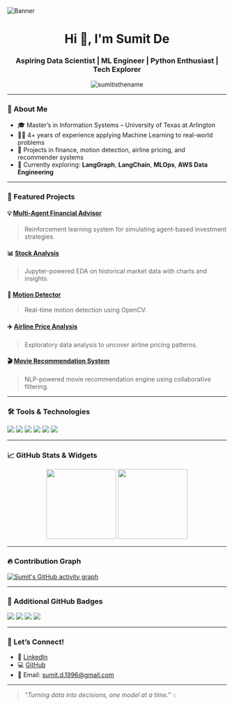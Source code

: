![Banner](https://your-image-link.com/banner.png)

<h1 align="center">Hi 👋, I'm Sumit De</h1>
<h3 align="center">Aspiring Data Scientist | ML Engineer | Python Enthusiast | Tech Explorer</h3>

<p align="center">
  <img src="https://komarev.com/ghpvc/?username=sumitisthename&label=Profile%20views&color=0e75b6&style=flat" alt="sumitisthename" />
</p>

---

### 🚀 About Me

- 🎓 Master’s in Information Systems – University of Texas at Arlington  
- 👨‍💻 4+ years of experience applying Machine Learning to real-world problems  
- 💼 Projects in finance, motion detection, airline pricing, and recommender systems  
- 🌱 Currently exploring: **LangGraph**, **LangChain**, **MLOps**, **AWS Data Engineering**

---

### 📂 Featured Projects

#### 💡 [Multi-Agent Financial Advisor](https://github.com/sumitisthename/Multi-Agent-FinancialAdvisor)
> Reinforcement learning system for simulating agent-based investment strategies.

#### 📊 [Stock Analysis](https://github.com/sumitisthename/Stock-Analysis)
> Jupyter-powered EDA on historical market data with charts and insights.

#### 🧠 [Motion Detector](https://github.com/sumitisthename/Motion-Detector)
> Real-time motion detection using OpenCV.

#### ✈️ [Airline Price Analysis](https://github.com/sumitisthename/Data-Analysis-of-Airline-Prices)
> Exploratory data analysis to uncover airline pricing patterns.

#### 🎬 [Movie Recommendation System](https://github.com/sumitisthename/Movie-Recommendation)
> NLP-powered movie recommendation engine using collaborative filtering.

---

### 🛠️ Tools & Technologies

<p>
  <img src="https://img.shields.io/badge/Python-3776AB?style=for-the-badge&logo=python&logoColor=white"/>
  <img src="https://img.shields.io/badge/SQL-4479A1?style=for-the-badge&logo=postgresql&logoColor=white"/>
  <img src="https://img.shields.io/badge/AWS-FF9900?style=for-the-badge&logo=amazonaws&logoColor=white"/>
  <img src="https://img.shields.io/badge/Git-F05032?style=for-the-badge&logo=git&logoColor=white"/>
  <img src="https://img.shields.io/badge/Streamlit-FF4B4B?style=for-the-badge&logo=streamlit&logoColor=white"/>
  <img src="https://img.shields.io/badge/Jupyter-F37626?style=for-the-badge&logo=jupyter&logoColor=white"/>
</p>

---

### 📈 GitHub Stats & Widgets

<p align="center">
  <img src="https://github-readme-stats.vercel.app/api?username=sumitisthename&show_icons=true&count_private=true&theme=dark" height="160" />
  <img src="https://github-readme-stats.vercel.app/api/top-langs/?username=sumitisthename&layout=compact&theme=dark" height="160" />
</p>

---

### 🔥 Contribution Graph

[![Sumit's GitHub activity graph](https://github-readme-activity-graph.vercel.app/graph?username=sumitisthename&theme=github-dark)](https://github.com/Ashutosh00710/github-readme-activity-graph)

---

### 🧩 Additional GitHub Badges

<p>
  <img src="https://img.shields.io/badge/Machine%20Learning-%23563D7C.svg?&style=for-the-badge&logo=scikit-learn&logoColor=white"/>
  <img src="https://img.shields.io/badge/Data%20Science-%23009688.svg?&style=for-the-badge&logo=anaconda&logoColor=white"/>
  <img src="https://img.shields.io/badge/Visualization-Matplotlib-orange?style=for-the-badge&logo=plotly&logoColor=white"/>
  <img src="https://img.shields.io/badge/Cloud-AWS-yellow?style=for-the-badge&logo=amazonaws&logoColor=black"/>
</p>

---

### 🤝 Let’s Connect!

- 🔗 [LinkedIn](https://www.linkedin.com/in/sumit210)
- 💻 [GitHub](https://github.com/sumitisthename)
- 📧 Email: sumit.d.1996@gmail.com

---

> _“Turning data into decisions, one model at a time.”_ 💡
